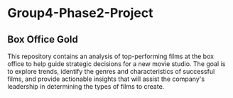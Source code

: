 # Group4-Phase2-Project

## Box Office Gold

This repository contains an analysis of top-performing films at the box office to help guide strategic
decisions for a new movie studio. The goal is to explore trends, identify the genres and characteristics
of successful films, and provide actionable insights that will assist the company's leadership in
determining the types of films to create.
